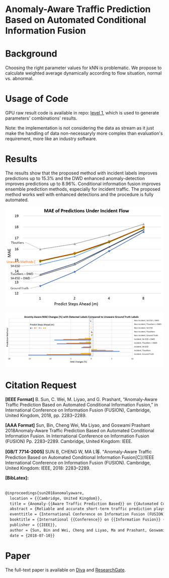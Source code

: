 # Anomaly-Aware Traffic Prediction Based on Automated Conditional Information Fusion

# Background
Choosing the right parameter values for kNN is problematic.
We propose to calculate weighted average dynamically according to flow situation, normal vs. abnormal.


# Usage of Code
GPU raw result code is available in repo: [level 1](https://github.com/SunnyBingoMe/code_knn_level1_cuda), which is used to generate parameters' combinations' results.

Note: the implementation is not considering the data as stream as it just make the handling of data non-necessaryly more complex than evaluation's requirement, more like an industry software.


# Results
The results show that
the proposed method with incident labels improves predictions
up to 15.3% and the DWD enhanced anomaly-detection improves
predictions up to 8.96%. Conditional information fusion improves
ensemble prediction methods, especially for incident traffic. The
proposed method works well with enhanced detections and the
procedure is fully automated. 

![](./_image/mae-incident.png)

![](./_image/mae-changes.png)


# Citation Request
**[IEEE Format]** B. Sun, C. Wei, M. Liyao, and G. Prashant, “Anomaly-Aware Traffic Prediction Based on Automated Conditional Information Fusion,” in International Conference on Information Fusion (FUSION), Cambridge, United Kingdom, 2018, pp. 2283–2289.

**[AAA Format]** 
Sun, Bin, Cheng Wei, Ma Liyao, and Goswami Prashant 2018Anomaly-Aware Traffic Prediction Based on Automated Conditional Information Fusion. In International Conference on Information Fusion (FUSION) Pp. 2283–2289. Cambridge, United Kingdom: IEEE.

**[GB/T 7714-2005]** SUN B, CHENG W, MA L等. “Anomaly-Aware Traffic Prediction Based on Automated Conditional Information Fusion[C]//IEEE International Conference on Information Fusion (FUSION). Cambridge, United Kingdom: IEEE, 2018: 2283–2289.

**[BibLatex]:**

```tex

@inproceedings{sun2018anomalyaware,
  location = {{Cambridge, United Kingdom}},
  title = {Anomaly-{{Aware Traffic Prediction Based}} on {{Automated Conditional Information Fusion}}},
  abstract = {Reliable and accurate short-term traffic prediction plays a key role in modern intelligent transportation systems (ITS) for achieving efficient traffic management and accident detection. Previous work has investigated this topic but lacks study on automated anomaly detection and conditional information fusion for ensemble methods. This works aims to improve prediction accuracy by fusing information considering different traffic conditions in ensemble methods. In addition to conditional information fusion, a day-week decomposition (DWD) method is introduced for preprocessing before anomaly detection. A k-nearest neighbours (kNN) based ensemble method is used as an example. Real-world data are used to test the proposed method with stratified ten-fold cross validation. The results show that the proposed method with incident labels improves predictions up to 15.3\% and the DWD enhanced anomaly-detection improves predictions up to 8.96\%. Conditional information fusion improves ensemble prediction methods, especially for incident traffic. The proposed method works well with enhanced detections and the procedure is fully automated. The accurate predictions lead to more robust traffic control and routing systems.},
  eventtitle = {International Conference on Information Fusion (FUSION)},
  booktitle = {International {{Conference}} on {{Information Fusion}} ({{FUSION}})},
  publisher = {{IEEE}},
  author = {Sun, Bin and Wei, Cheng and Liyao, Ma and Prashant, Goswami},
  date = {2018-07-10}}


```

# Paper
The full-text paper is available on [Diva](http://urn.kb.se/resolve?urn=urn:nbn:se:bth-16942) and [ResearchGate](https://www.researchgate.net/publication/327483665_Anomaly-Aware_Traffic_Prediction_Based_on_Automated_Conditional_Information_Fusion).
